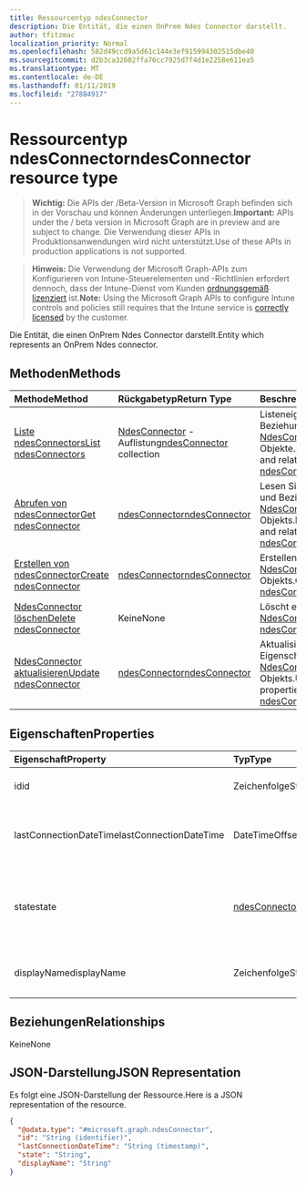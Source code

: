 ```yaml
---
title: Ressourcentyp ndesConnector
description: Die Entität, die einen OnPrem Ndes Connector darstellt.
author: tfitzmac
localization_priority: Normal
ms.openlocfilehash: 582d49ccd9a5d61c144e3ef915994302515dbe40
ms.sourcegitcommit: d2b3ca32602ffa76cc7925d7f4d1e2258e611ea5
ms.translationtype: MT
ms.contentlocale: de-DE
ms.lasthandoff: 01/11/2019
ms.locfileid: "27884917"
---
```

# <a name="ndesconnector-resource-type"></a><span data-ttu-id="f9898-103">Ressourcentyp ndesConnector</span><span class="sxs-lookup"><span data-stu-id="f9898-103">ndesConnector resource type</span></span>

> <span data-ttu-id="f9898-104">**Wichtig:** Die APIs der /Beta-Version in Microsoft Graph befinden sich in der Vorschau und können Änderungen unterliegen.</span><span class="sxs-lookup"><span data-stu-id="f9898-104">**Important:** APIs under the / beta version in Microsoft Graph are in preview and are subject to change.</span></span> <span data-ttu-id="f9898-105">Die Verwendung dieser APIs in Produktionsanwendungen wird nicht unterstützt.</span><span class="sxs-lookup"><span data-stu-id="f9898-105">Use of these APIs in production applications is not supported.</span></span>

> <span data-ttu-id="f9898-106">**Hinweis:** Die Verwendung der Microsoft Graph-APIs zum Konfigurieren von Intune-Steuerelementen und -Richtlinien erfordert dennoch, dass der Intune-Dienst vom Kunden [ordnungsgemäß lizenziert](https://go.microsoft.com/fwlink/?linkid=839381) ist.</span><span class="sxs-lookup"><span data-stu-id="f9898-106">**Note:** Using the Microsoft Graph APIs to configure Intune controls and policies still requires that the Intune service is [correctly licensed](https://go.microsoft.com/fwlink/?linkid=839381) by the customer.</span></span>

<span data-ttu-id="f9898-107">Die Entität, die einen OnPrem Ndes Connector darstellt.</span><span class="sxs-lookup"><span data-stu-id="f9898-107">Entity which represents an OnPrem Ndes connector.</span></span>
## <a name="methods"></a><span data-ttu-id="f9898-108">Methoden</span><span class="sxs-lookup"><span data-stu-id="f9898-108">Methods</span></span>
|<span data-ttu-id="f9898-109">Methode</span><span class="sxs-lookup"><span data-stu-id="f9898-109">Method</span></span>|<span data-ttu-id="f9898-110">Rückgabetyp</span><span class="sxs-lookup"><span data-stu-id="f9898-110">Return Type</span></span>|<span data-ttu-id="f9898-111">Beschreibung</span><span class="sxs-lookup"><span data-stu-id="f9898-111">Description</span></span>|
|:---|:---|:---|
|[<span data-ttu-id="f9898-112">Liste ndesConnectors</span><span class="sxs-lookup"><span data-stu-id="f9898-112">List ndesConnectors</span></span>](../api/intune-deviceconfig-ndesconnector-list.md)|<span data-ttu-id="f9898-113">[NdesConnector](../resources/intune-deviceconfig-ndesconnector.md) -Auflistung</span><span class="sxs-lookup"><span data-stu-id="f9898-113">[ndesConnector](../resources/intune-deviceconfig-ndesconnector.md) collection</span></span>|<span data-ttu-id="f9898-114">Listeneigenschaften und Beziehungen der [NdesConnector](../resources/intune-deviceconfig-ndesconnector.md) -Objekte.</span><span class="sxs-lookup"><span data-stu-id="f9898-114">List properties and relationships of the [ndesConnector](../resources/intune-deviceconfig-ndesconnector.md) objects.</span></span>|
|[<span data-ttu-id="f9898-115">Abrufen von ndesConnector</span><span class="sxs-lookup"><span data-stu-id="f9898-115">Get ndesConnector</span></span>](../api/intune-deviceconfig-ndesconnector-get.md)|[<span data-ttu-id="f9898-116">ndesConnector</span><span class="sxs-lookup"><span data-stu-id="f9898-116">ndesConnector</span></span>](../resources/intune-deviceconfig-ndesconnector.md)|<span data-ttu-id="f9898-117">Lesen Sie Eigenschaften und Beziehungen des [NdesConnector](../resources/intune-deviceconfig-ndesconnector.md) -Objekts.</span><span class="sxs-lookup"><span data-stu-id="f9898-117">Read properties and relationships of the [ndesConnector](../resources/intune-deviceconfig-ndesconnector.md) object.</span></span>|
|[<span data-ttu-id="f9898-118">Erstellen von ndesConnector</span><span class="sxs-lookup"><span data-stu-id="f9898-118">Create ndesConnector</span></span>](../api/intune-deviceconfig-ndesconnector-create.md)|[<span data-ttu-id="f9898-119">ndesConnector</span><span class="sxs-lookup"><span data-stu-id="f9898-119">ndesConnector</span></span>](../resources/intune-deviceconfig-ndesconnector.md)|<span data-ttu-id="f9898-120">Erstellen eines neuen [NdesConnector](../resources/intune-deviceconfig-ndesconnector.md) -Objekts.</span><span class="sxs-lookup"><span data-stu-id="f9898-120">Create a new [ndesConnector](../resources/intune-deviceconfig-ndesconnector.md) object.</span></span>|
|[<span data-ttu-id="f9898-121">NdesConnector löschen</span><span class="sxs-lookup"><span data-stu-id="f9898-121">Delete ndesConnector</span></span>](../api/intune-deviceconfig-ndesconnector-delete.md)|<span data-ttu-id="f9898-122">Keine</span><span class="sxs-lookup"><span data-stu-id="f9898-122">None</span></span>|<span data-ttu-id="f9898-123">Löscht eine [NdesConnector](../resources/intune-deviceconfig-ndesconnector.md).</span><span class="sxs-lookup"><span data-stu-id="f9898-123">Deletes a [ndesConnector](../resources/intune-deviceconfig-ndesconnector.md).</span></span>|
|[<span data-ttu-id="f9898-124">NdesConnector aktualisieren</span><span class="sxs-lookup"><span data-stu-id="f9898-124">Update ndesConnector</span></span>](../api/intune-deviceconfig-ndesconnector-update.md)|[<span data-ttu-id="f9898-125">ndesConnector</span><span class="sxs-lookup"><span data-stu-id="f9898-125">ndesConnector</span></span>](../resources/intune-deviceconfig-ndesconnector.md)|<span data-ttu-id="f9898-126">Aktualisieren Sie die Eigenschaften eines [NdesConnector](../resources/intune-deviceconfig-ndesconnector.md) -Objekts.</span><span class="sxs-lookup"><span data-stu-id="f9898-126">Update the properties of a [ndesConnector](../resources/intune-deviceconfig-ndesconnector.md) object.</span></span>|

## <a name="properties"></a><span data-ttu-id="f9898-127">Eigenschaften</span><span class="sxs-lookup"><span data-stu-id="f9898-127">Properties</span></span>
|<span data-ttu-id="f9898-128">Eigenschaft</span><span class="sxs-lookup"><span data-stu-id="f9898-128">Property</span></span>|<span data-ttu-id="f9898-129">Typ</span><span class="sxs-lookup"><span data-stu-id="f9898-129">Type</span></span>|<span data-ttu-id="f9898-130">Beschreibung</span><span class="sxs-lookup"><span data-stu-id="f9898-130">Description</span></span>|
|:---|:---|:---|
|<span data-ttu-id="f9898-131">id</span><span class="sxs-lookup"><span data-stu-id="f9898-131">id</span></span>|<span data-ttu-id="f9898-132">Zeichenfolge</span><span class="sxs-lookup"><span data-stu-id="f9898-132">String</span></span>|<span data-ttu-id="f9898-133">Der Schlüssel des NDES Connectors.</span><span class="sxs-lookup"><span data-stu-id="f9898-133">The key of the NDES Connector.</span></span>|
|<span data-ttu-id="f9898-134">lastConnectionDateTime</span><span class="sxs-lookup"><span data-stu-id="f9898-134">lastConnectionDateTime</span></span>|<span data-ttu-id="f9898-135">DateTimeOffset</span><span class="sxs-lookup"><span data-stu-id="f9898-135">DateTimeOffset</span></span>|<span data-ttu-id="f9898-136">Letzte Verbindungszeit für den Ndes Connector</span><span class="sxs-lookup"><span data-stu-id="f9898-136">Last connection time for the Ndes Connector</span></span>|
|<span data-ttu-id="f9898-137">state</span><span class="sxs-lookup"><span data-stu-id="f9898-137">state</span></span>|[<span data-ttu-id="f9898-138">ndesConnectorState</span><span class="sxs-lookup"><span data-stu-id="f9898-138">ndesConnectorState</span></span>](../resources/intune-deviceconfig-ndesconnectorstate.md)|<span data-ttu-id="f9898-139">NDES Connector Status.</span><span class="sxs-lookup"><span data-stu-id="f9898-139">Ndes Connector Status.</span></span> <span data-ttu-id="f9898-140">Mögliche Werte sind: `none`, `active` und `inactive`.</span><span class="sxs-lookup"><span data-stu-id="f9898-140">Possible values are: `none`, `active`, `inactive`.</span></span>|
|<span data-ttu-id="f9898-141">displayName</span><span class="sxs-lookup"><span data-stu-id="f9898-141">displayName</span></span>|<span data-ttu-id="f9898-142">Zeichenfolge</span><span class="sxs-lookup"><span data-stu-id="f9898-142">String</span></span>|<span data-ttu-id="f9898-143">Der Anzeigename der Verbindung Ndes.</span><span class="sxs-lookup"><span data-stu-id="f9898-143">The friendly name of the Ndes Connector.</span></span>|

## <a name="relationships"></a><span data-ttu-id="f9898-144">Beziehungen</span><span class="sxs-lookup"><span data-stu-id="f9898-144">Relationships</span></span>
<span data-ttu-id="f9898-145">Keine</span><span class="sxs-lookup"><span data-stu-id="f9898-145">None</span></span>
## <a name="json-representation"></a><span data-ttu-id="f9898-146">JSON-Darstellung</span><span class="sxs-lookup"><span data-stu-id="f9898-146">JSON Representation</span></span>
<span data-ttu-id="f9898-147">Es folgt eine JSON-Darstellung der Ressource.</span><span class="sxs-lookup"><span data-stu-id="f9898-147">Here is a JSON representation of the resource.</span></span>
<!-- {
  "blockType": "resource",
  "keyProperty": "id",
  "@odata.type": "microsoft.graph.ndesConnector"
}
-->
``` json
{
  "@odata.type": "#microsoft.graph.ndesConnector",
  "id": "String (identifier)",
  "lastConnectionDateTime": "String (timestamp)",
  "state": "String",
  "displayName": "String"
}
```





